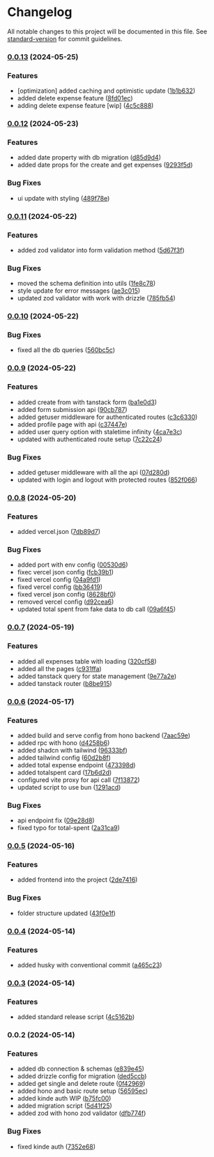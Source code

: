 # Changelog

All notable changes to this project will be documented in this file. See [standard-version](https://github.com/conventional-changelog/standard-version) for commit guidelines.

### [0.0.13](https://github.com/RilusMahmud/bun-hono-expense-app/compare/v0.0.12...v0.0.13) (2024-05-25)


### Features

* [optimization] added caching and optimistic update ([1b1b632](https://github.com/RilusMahmud/bun-hono-expense-app/commit/1b1b632dcd83c92fd66da4db6850889120555c17))
* added delete expense feature ([8fd01ec](https://github.com/RilusMahmud/bun-hono-expense-app/commit/8fd01ecbb636b78f7beb10135bf2a61779fcc091))
* adding delete expense feature [wip] ([4c5c888](https://github.com/RilusMahmud/bun-hono-expense-app/commit/4c5c888f62f3a197bdb2a1997f59f0e637cc91df))

### [0.0.12](https://github.com/RilusMahmud/bun-hono-expense-app/compare/v0.0.11...v0.0.12) (2024-05-23)


### Features

* added date property with db migration ([d85d9d4](https://github.com/RilusMahmud/bun-hono-expense-app/commit/d85d9d411faa6729f9308dbd52d33c67d2f5bb4a))
* added date props for the create and get expenses ([9293f5d](https://github.com/RilusMahmud/bun-hono-expense-app/commit/9293f5d4d6e6e34e211d24fd143083eb693da792))


### Bug Fixes

* ui update with styling ([489f78e](https://github.com/RilusMahmud/bun-hono-expense-app/commit/489f78e80a4d28ee0b28a21848d5ff3e072d0aba))

### [0.0.11](https://github.com/RilusMahmud/bun-hono-expense-app/compare/v0.0.10...v0.0.11) (2024-05-22)


### Features

* added zod validator into form validation method ([5d67f3f](https://github.com/RilusMahmud/bun-hono-expense-app/commit/5d67f3fb324f2785c1551bd4196a592e5805b35e))


### Bug Fixes

* moved the schema definition into utils ([1fe8c78](https://github.com/RilusMahmud/bun-hono-expense-app/commit/1fe8c7885e5097b04ceb32457273caaaddf095d9))
* style update for error messages ([ae3c015](https://github.com/RilusMahmud/bun-hono-expense-app/commit/ae3c015e0790099a84bb81002ac3cdd8ddd4f814))
* updated zod validator with work with drizzle ([785fb54](https://github.com/RilusMahmud/bun-hono-expense-app/commit/785fb54c1b1b67b0be3065f76c36a7537fe51d4d))

### [0.0.10](https://github.com/RilusMahmud/bun-hono-expense-app/compare/v0.0.9...v0.0.10) (2024-05-22)


### Bug Fixes

* fixed all the db queries ([560bc5c](https://github.com/RilusMahmud/bun-hono-expense-app/commit/560bc5c007a7f7ea6c4e7687e9150ae24f86fa10))

### [0.0.9](https://github.com/RilusMahmud/bun-hono-expense-app/compare/v0.0.8...v0.0.9) (2024-05-22)


### Features

* added create from with tanstack form ([ba1e0d3](https://github.com/RilusMahmud/bun-hono-expense-app/commit/ba1e0d362918c336616c90b7e3100541f8a95ad6))
* added form submission api ([90cb787](https://github.com/RilusMahmud/bun-hono-expense-app/commit/90cb7872e224f5967f7c069851aa386292f40e17))
* added getuser middleware for authenticated routes ([c3c6330](https://github.com/RilusMahmud/bun-hono-expense-app/commit/c3c6330e98be69604956dfc3b92275203713718d))
* added profile page with api ([c37447e](https://github.com/RilusMahmud/bun-hono-expense-app/commit/c37447e005a4d778ab2be9c67b1c74254a15e2a8))
* added user query option with staletime infinity ([4ca7e3c](https://github.com/RilusMahmud/bun-hono-expense-app/commit/4ca7e3c84f47d416b58a9f74b593ae33027553b8))
* updated with authenticated route setup ([7c22c24](https://github.com/RilusMahmud/bun-hono-expense-app/commit/7c22c2482f315ca8169e2d5be8ffef6096ca2195))


### Bug Fixes

* added getuser middleware with all the api ([07d280d](https://github.com/RilusMahmud/bun-hono-expense-app/commit/07d280dc5c8dc7824cae0cf6a6d9ce6fa100e7b8))
* updated with login and logout with protected routes ([852f066](https://github.com/RilusMahmud/bun-hono-expense-app/commit/852f0660d554f87be7a9edfb2c0946d91ac14345))

### [0.0.8](https://github.com/RilusMahmud/bun-hono-expense-app/compare/v0.0.7...v0.0.8) (2024-05-20)


### Features

* added vercel.json ([7db89d7](https://github.com/RilusMahmud/bun-hono-expense-app/commit/7db89d7fe038ed22a31beead04e53f9282e4e54d))


### Bug Fixes

* added port with env config ([00530d6](https://github.com/RilusMahmud/bun-hono-expense-app/commit/00530d6d588e055024aff37f0e2c568455cda9b2))
* fixec vercel json config ([fcb39b1](https://github.com/RilusMahmud/bun-hono-expense-app/commit/fcb39b166b51a8a81cb988ce49143df519e75ddc))
* fixed vercel config ([04a9fd1](https://github.com/RilusMahmud/bun-hono-expense-app/commit/04a9fd107bd9cc3ea1c05a1cde1038202dc0755c))
* fixed vercel config ([bb36419](https://github.com/RilusMahmud/bun-hono-expense-app/commit/bb364199bddc12cc0d1f2ae5a22af433c2e71f80))
* fixed vercel json config ([8628bf0](https://github.com/RilusMahmud/bun-hono-expense-app/commit/8628bf0cee1bac6a1c665dab3118d9342cd9a887))
* removed vercel config ([d92cea6](https://github.com/RilusMahmud/bun-hono-expense-app/commit/d92cea624950c049c31b1f5a2c5ff6001b5e7f33))
* updated total spent from fake data to db call ([09a6f45](https://github.com/RilusMahmud/bun-hono-expense-app/commit/09a6f45a6080ffe6b5cdf6d93dff1355e0c8bd72))

### [0.0.7](https://github.com/RilusMahmud/bun-hono-expense-app/compare/v0.0.6...v0.0.7) (2024-05-19)


### Features

* added all expenses table with loading ([320cf58](https://github.com/RilusMahmud/bun-hono-expense-app/commit/320cf58bf4f1634ce301790fbaa8be1a588e84a7))
* added all the pages ([c931ffa](https://github.com/RilusMahmud/bun-hono-expense-app/commit/c931ffa33e5835fadab642fddf654f2e86a35e58))
* added tanstack query for state management ([9e77a2e](https://github.com/RilusMahmud/bun-hono-expense-app/commit/9e77a2e67a36eabc7df93866d8165a2eb403de74))
* added tanstack router ([b8be915](https://github.com/RilusMahmud/bun-hono-expense-app/commit/b8be9158f0edc1591c219552d3657ee72af62ea5))

### [0.0.6](https://github.com/RilusMahmud/bun-hono-expense-app/compare/v0.0.5...v0.0.6) (2024-05-17)


### Features

* added build and serve config from hono backend ([7aac59e](https://github.com/RilusMahmud/bun-hono-expense-app/commit/7aac59e952be4737f3a7ecb70d2c819f93b8774c))
* added rpc with hono ([d4258b6](https://github.com/RilusMahmud/bun-hono-expense-app/commit/d4258b69ea0f26cd241dae8707604b33e6c73a4b))
* added shadcn with tailwind ([96333bf](https://github.com/RilusMahmud/bun-hono-expense-app/commit/96333bff63a3e213eab14dc1568481c8b2720da3))
* added tailwind config ([60d2b8f](https://github.com/RilusMahmud/bun-hono-expense-app/commit/60d2b8fe038bc5deaea5aca641b1f8a53732ffa9))
* added total expense endpoint ([473398d](https://github.com/RilusMahmud/bun-hono-expense-app/commit/473398dc8577fcf3670313136f52537adc18b7c1))
* added totalspent card ([17b6d2d](https://github.com/RilusMahmud/bun-hono-expense-app/commit/17b6d2d4624c9792e426586fb64709dd78f8bfa2))
* configured vite proxy for api call ([7f13872](https://github.com/RilusMahmud/bun-hono-expense-app/commit/7f13872c5fcb0b2b32ad5f783c599c51de43a624))
* updated script to use bun ([1291acd](https://github.com/RilusMahmud/bun-hono-expense-app/commit/1291acd5c50611d4307d8a71e11f9aa849cabc9d))


### Bug Fixes

* api endpoint fix ([09e28d8](https://github.com/RilusMahmud/bun-hono-expense-app/commit/09e28d86077b3f06a1167a284e3808dfbf9c0c7f))
* fixed typo for total-spent ([2a31ca9](https://github.com/RilusMahmud/bun-hono-expense-app/commit/2a31ca92429e9e205657b1ead17389bb901563ca))

### [0.0.5](https://github.com/RilusMahmud/bun-hono-expense-app/compare/v0.0.4...v0.0.5) (2024-05-16)


### Features

* added frontend into the project ([2de7416](https://github.com/RilusMahmud/bun-hono-expense-app/commit/2de74161487505f9fbb87f8e7a7a6cd631bb579f))


### Bug Fixes

* folder structure updated ([43f0e1f](https://github.com/RilusMahmud/bun-hono-expense-app/commit/43f0e1f4eaf26eeb176fad107dbb42c165c46852))

### [0.0.4](https://github.com/RilusMahmud/bun-hono-expense-app/compare/v0.0.3...v0.0.4) (2024-05-14)


### Features

* added husky with conventional commit ([a465c23](https://github.com/RilusMahmud/bun-hono-expense-app/commit/a465c23b8a1c02d00352cb04f785cbe7773e8d26))

### [0.0.3](https://github.com/RilusMahmud/bun-hono-expense-app/compare/v0.0.2...v0.0.3) (2024-05-14)


### Features

* added standard release script ([4c5162b](https://github.com/RilusMahmud/bun-hono-expense-app/commit/4c5162b0a584bb0a58d6597748807bb3abe9caed))

### 0.0.2 (2024-05-14)


### Features

* added db connection & schemas ([e839e45](https://github.com/RilusMahmud/bun-hono-expense-app/commit/e839e45770e53e8dacd2d183edf60419c4cead70))
* added drizzle config for migration ([ded5ccb](https://github.com/RilusMahmud/bun-hono-expense-app/commit/ded5ccbe46fa94c41575d991c894d09fdde084b9))
* added get single and delete route ([0f42969](https://github.com/RilusMahmud/bun-hono-expense-app/commit/0f42969944471bef6fbaf818da188b09b660c042))
* added hono and basic route setup ([56595ec](https://github.com/RilusMahmud/bun-hono-expense-app/commit/56595ec56fd9d30cd28bfc20f8cbbf0d0da5c700))
* added kinde auth WIP ([b75fc00](https://github.com/RilusMahmud/bun-hono-expense-app/commit/b75fc00b2f7dacf1e17a72f76f1f9e8c5828fe22))
* added migration script ([5d41f25](https://github.com/RilusMahmud/bun-hono-expense-app/commit/5d41f25d8fd93254f1256aac6f295d2ab528da65))
* added zod with hono zod validator ([dfb774f](https://github.com/RilusMahmud/bun-hono-expense-app/commit/dfb774ffe7104d9144c3a8b890a15d868cafe3f7))


### Bug Fixes

* fixed kinde auth ([7352e68](https://github.com/RilusMahmud/bun-hono-expense-app/commit/7352e686e41aacfb44e497e58f7d5970726a38dd))
